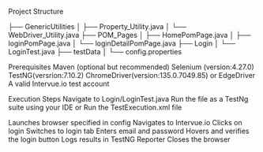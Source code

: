 Project Structure

├── GenericUtilities
│   ├── Property_Utility.java
│   └── WebDriver_Utility.java
├── POM_Pages
│   ├── HomePomPage.java
│   ├── loginPomPage.java
│   └── loginDetailPomPage.java
├── Login
│   └── LoginTest.java
├── testData
│   └── config.properties

 Prerequisites
Maven (optional but recommended)
Selenium (version:4.27.0)
TestNG(versrion:7.10.2)
ChromeDriver(version:135.0.7049.85) or EdgeDriver
A valid Intervue.io test account

Execution Steps
Navigate to Login/LoginTest.java
Run the file as a TestNg suite using your IDE or Run the TestExecution.xml  file

Launches browser specified in config
Navigates to Intervue.io
Clicks on login
Switches to login tab
Enters email and password
Hovers and verifies the login button
Logs results in TestNG Reporter
Closes the browser
